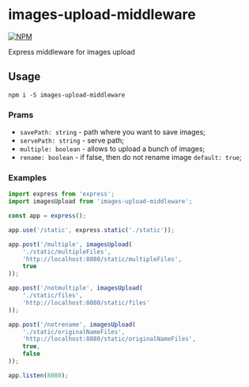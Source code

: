 # images-upload-middleware

[![NPM](https://nodei.co/npm/images-upload-middleware.png?downloads=true&downloadRank=true&stars=true)](https://nodei.co/npm/images-upload-middleware/)

Express middleware for images upload

## Usage

`npm i -S images-upload-middleware`

### Prams

- `savePath: string` - path where you want to save images;
- `servePath: string` - serve path;
- `multiple: boolean` - allows to upload a bunch of images;
- `rename: boolean` - if false, then do not rename image `default: true`;

### Examples

```javascript
import express from 'express';
import imagesUpload from 'images-upload-middleware';

const app = express();

app.use('/static', express.static('./static'));

app.post('/multiple', imagesUpload(
	'./static/multipleFiles',
	'http://localhost:8080/static/multipleFiles',
	true
));

app.post('/notmultiple', imagesUpload(
	'./static/files',
	'http://localhost:8080/static/files'
));

app.post('/notrename', imagesUpload(
	'./static/originalNameFiles',
	'http://localhost:8080/static/originalNameFiles',
	true,
	false
));

app.listen(8080);
```

